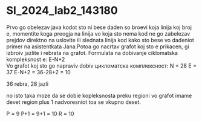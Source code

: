 # SI_2024_lab2_143180

Prvo go obelezav java kodot sto ni bese daden so broevi koja linija koj broj e, momentite koga preogja na linija vo koja sto nema kod ne go zabelezav prejdov direktno na uslovite 
ili slednata linija kod kako sto bese vo dadeniot primer na asistentkata Jana.Potoa go nacrtav  grafot koj sto e prikacen, gi izbroiv jazlite i rebrata na grafot.
 Formulata na dobivanje ciklomatska kompleksnost e: E-N+2   
Vo grafot koj sto go napraviv dobiv цикломатска комплексност:
N = 28
E = 37
E-N+2 = 36-28+2 = 10

36 rebra, 28 jazli 

no isto taka moze da se dobie kopleksnosta preku regioni 
vo grafot imame devet region plus 1 nadvoresniot toa se vkupno deset.

P = 9
P+1 = 9+1 = 10
R = 10


